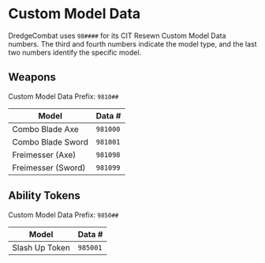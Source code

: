 # Custom Model Data

DredgeCombat uses `98####` for its CIT Resewn Custom Model Data numbers. The third and fourth numbers indicate the model type, and the last two numbers identify the specific model.

## Weapons

Custom Model Data Prefix: `9810##`

| Model              | Data #   |
| ------------------ | -------- |
| Combo Blade Axe    | `981000` |
| Combo Blade Sword  | `981001` |
| Freimesser (Axe)   | `981098` |
| Freimesser (Sword) | `981099` |

## Ability Tokens

Custom Model Data Prefix: `9850##`

| Model            | Data #   |
| ---------------- | -------- |
| Slash Up Token   | `985001` |
